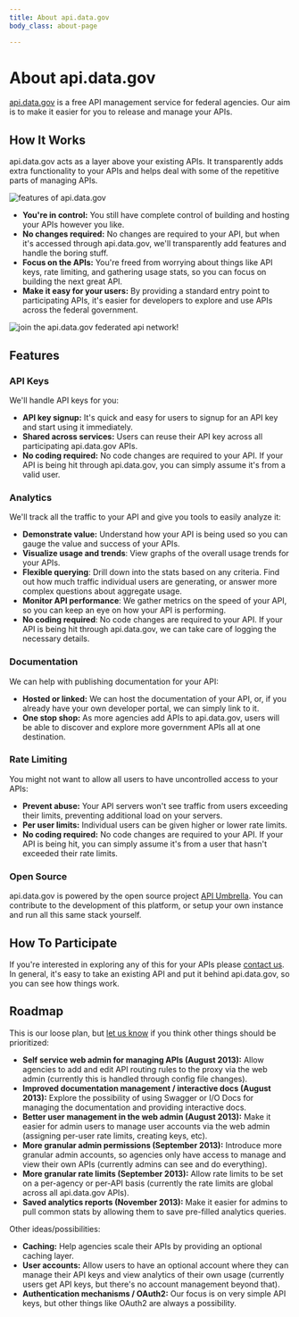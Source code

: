 ```yaml
---
title: About api.data.gov
body_class: about-page

---
```


# About api.data.gov

[api.data.gov](http://api.data.gov/) is a free API management service for federal agencies. Our aim is to make it easier for you to release and manage your APIs.

## How It Works

api.data.gov acts as a layer above your existing APIs. It transparently adds  extra functionality to your APIs and helps deal with some of the repetitive parts of managing APIs.

![features of api.data.gov](http://farm4.staticflickr.com/3680/9302707420_dbc7c2c437_o.png)

- **You're in control:** You still have complete control of building and hosting your APIs however you like.
- **No changes required:** No changes are required to your API, but when it's accessed through api.data.gov, we'll transparently add features and handle the boring stuff.
- **Focus on the APIs:** You're freed from worrying about things like API keys, rate limiting, and gathering usage stats, so you can focus on building the next great API.
- **Make it easy for your users:** By providing a standard entry point to participating APIs, it's easier for developers to explore and use APIs across the federal government.

![join the api.data.gov federated api network!](http://farm6.staticflickr.com/5515/9299911959_bdc195fb56_o.png)

## Features

### API Keys

We'll handle API keys for you:

- **API key signup:** It's quick and easy for users to signup for an API key and start using it immediately.
- **Shared across services:** Users can reuse their API key across all participating api.data.gov APIs.
- **No coding required:** No code changes are required to your API. If your API is being hit through api.data.gov, you can simply assume it's from a valid user.

### Analytics

We'll track all the traffic to your API and give you tools to easily analyze it:

- **Demonstrate value:** Understand how your API is being used so you can gauge the value and success of your APIs.
- **Visualize usage and trends**: View graphs of the overall usage trends for your APIs.
- **Flexible querying**: Drill down into the stats based on any criteria. Find out how much traffic individual users are generating, or answer more complex  questions about aggregate usage.
- **Monitor API performance**: We gather metrics on the speed of your API, so you can keep an eye on how your API is performing.
- **No coding required**: No code changes are required to your API. If your API is being hit through api.data.gov, we can take care of logging the necessary details.

### Documentation

We can help with publishing documentation for your API:
- **Hosted or linked:** We can host the documentation of your API, or, if you already have your own developer portal, we can simply link to it.
- **One stop shop:** As more agencies add APIs to api.data.gov, users will be able to discover and explore more government APIs all at one destination.

### Rate Limiting

You might not want to allow all users to have uncontrolled access to your APIs:

- **Prevent abuse:** Your API servers won't see traffic from users exceeding their limits, preventing additional load on your servers.
- **Per user limits:** Individual users can be given higher or lower rate limits.
- **No coding required:** No code changes are required to your API. If your API is being hit, you can simply assume it's from a user that hasn't exceeded their rate limits.

### Open Source

api.data.gov is powered by the open source project [API Umbrella](https://github.com/NREL/api-umbrella/). You can contribute to the development of this platform, or setup your own instance and run all this same stack yourself.

## How To Participate

If you're interested in exploring any of this for your APIs please [contact us](http://api.data.gov/contact). In general, it's easy to take an existing API and put it behind api.data.gov, so you can see how things work.

## Roadmap

This is our loose plan, but [let us know](http://api.data.gov/contact) if you think other things should be prioritized:

- **Self service web admin for managing APIs (August 2013):** Allow agencies to add and edit API routing rules to the proxy via the web admin (currently this is handled through config file changes).
- **Improved documentation management / interactive docs (August 2013):** Explore the possibility of using Swagger or I/O Docs for managing the documentation and providing interactive docs.
- **Better user management in the web admin (August 2013):** Make it easier for admin users to manage user accounts via the web admin (assigning per-user rate limits, creating keys, etc).
- **More granular admin permissions (September 2013):** Introduce more granular admin accounts, so agencies only have access to manage and view their own APIs (currently admins can see and do everything).
- **More granular rate limits (September 2013):** Allow rate limits to be set on a per-agency or per-API basis (currently the rate limits are global across all api.data.gov APIs).
- **Saved analytics reports (November 2013):** Make it easier for admins to pull common stats by allowing them to save pre-filled analytics queries.

Other ideas/possibilities:

- **Caching:** Help agencies scale their APIs by providing an optional caching layer.
- **User accounts:** Allow users to have an optional account where they can manage their API keys and view analytics of their own usage (currently users get API keys, but there's no account management beyond that).
- **Authentication mechanisms / OAuth2:** Our focus is on very simple API keys, but other things like OAuth2 are always a possibility.
